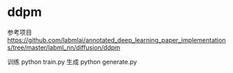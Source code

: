 # ddpm
参考项目 https://github.com/labmlai/annotated_deep_learning_paper_implementations/tree/master/labml_nn/diffusion/ddpm

训练 python train.py
生成 python generate.py